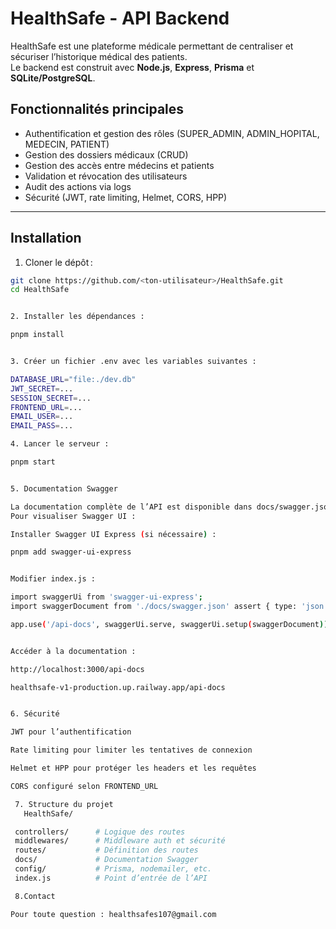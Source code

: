 # HealthSafe - API Backend

HealthSafe est une plateforme médicale permettant de centraliser et sécuriser l’historique médical des patients.  
Le backend est construit avec **Node.js**, **Express**, **Prisma** et **SQLite/PostgreSQL**.  

## Fonctionnalités principales

- Authentification et gestion des rôles (SUPER_ADMIN, ADMIN_HOPITAL, MEDECIN, PATIENT)
- Gestion des dossiers médicaux (CRUD)
- Gestion des accès entre médecins et patients
- Validation et révocation des utilisateurs
- Audit des actions via logs
- Sécurité (JWT, rate limiting, Helmet, CORS, HPP)

---

##  Installation

1. Cloner le dépôt :

```bash
git clone https://github.com/<ton-utilisateur>/HealthSafe.git
cd HealthSafe


2. Installer les dépendances :

pnpm install


3. Créer un fichier .env avec les variables suivantes :

DATABASE_URL="file:./dev.db"
JWT_SECRET=...
SESSION_SECRET=...
FRONTEND_URL=...
EMAIL_USER=...
EMAIL_PASS=...

4. Lancer le serveur :

pnpm start


5. Documentation Swagger

La documentation complète de l’API est disponible dans docs/swagger.json.
Pour visualiser Swagger UI :

Installer Swagger UI Express (si nécessaire) :

pnpm add swagger-ui-express


Modifier index.js :

import swaggerUi from 'swagger-ui-express';
import swaggerDocument from './docs/swagger.json' assert { type: 'json' };

app.use('/api-docs', swaggerUi.serve, swaggerUi.setup(swaggerDocument));


Accéder à la documentation :

http://localhost:3000/api-docs 

healthsafe-v1-production.up.railway.app/api-docs


6. Sécurité

JWT pour l’authentification

Rate limiting pour limiter les tentatives de connexion

Helmet et HPP pour protéger les headers et les requêtes

CORS configuré selon FRONTEND_URL

 7. Structure du projet
   HealthSafe/

 controllers/      # Logique des routes
 middlewares/      # Middleware auth et sécurité
 routes/           # Définition des routes
 docs/             # Documentation Swagger
 config/           # Prisma, nodemailer, etc.
 index.js          # Point d’entrée de l’API

 8.Contact

Pour toute question : healthsafes107@gmail.com